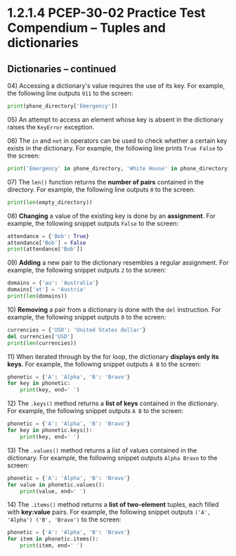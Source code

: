 # 1.2.1.4 PCEP-30-02 Practice Test Compendium – Tuples and dictionaries

## Dictionaries – continued

04\) Accessing a dictionary's value requires the use of its key. For example, the following line outputs `911` to the screen:

```python
print(phone_directory['Emergency'])
```

05\) An attempt to access an element whose key is absent in the dictionary raises the `KeyError` exception.

06\) The `in` and `not` in operators can be used to check whether a certain key exists in the dictionary. For example, the following line prints `True False` to the screen:

```python
print('Emergency' in phone_directory, 'White House' in phone_directory)
```

07\) The `len()` function returns the **number of pairs** contained in the directory. For example, the following line outputs `0` to the screen:

```python
print(len(empty_directory))
```

08\) **Changing** a value of the existing key is done by an **assignment**. For example, the following snippet outputs `False` to the screen:

```python
attendance = {'Bob': True}
attendance['Bob'] = False
print(attendance['Bob'])
```

09\) **Adding** a new pair to the dictionary resembles a regular assignment. For example, the following snippet outputs `2` to the screen:

```python
domains = {'au': 'Australia'}
domains['at'] = 'Austria'
print(len(domains))
```

10\) **Removing** a pair from a dictionary is done with the `del` instruction. For example, the following snippet outputs `0` to the screen:

```python
currencies = {'USD': 'United States dollar'}
del currencies['USD']
print(len(currencies))
```

11\) When iterated through by the for loop, the dictionary **displays only its keys**. For example, the following snippet outputs `A B` to the screen:

```python
phonetic = {'A': 'Alpha', 'B': 'Bravo'}
for key in phonetic:
    print(key, end=' ')
```

12\) The `.keys()` method returns a **list of keys** contained in the dictionary. For example, the following snippet outputs `A B` to the screen:

```python
phonetic = {'A': 'Alpha', 'B': 'Bravo'}
for key in phonetic.keys():
    print(key, end=' ')
```

13\) The `.values()` method returns a list of values contained in the dictionary. For example, the following snippet outputs `Alpha Bravo` to the screen:

```python
phonetic = {'A': 'Alpha', 'B': 'Bravo'}
for value in phonetic.values():
    print(value, end=' ')
```

14\) The `.items()` method returns a **list of two-element** tuples, each filled with **key:value** pairs. For example, the following snippet outputs `('A', 'Alpha') ('B', 'Bravo')` to the screen:

```python
phonetic = {'A': 'Alpha', 'B': 'Bravo'}
for item in phonetic.items():
    print(item, end=' ')
```
